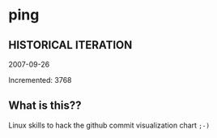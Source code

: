 # ping

## HISTORICAL ITERATION
2007-09-26

Incremented: 3768

## What is this?? 
Linux skills to hack the github commit visualization chart `;-)`
